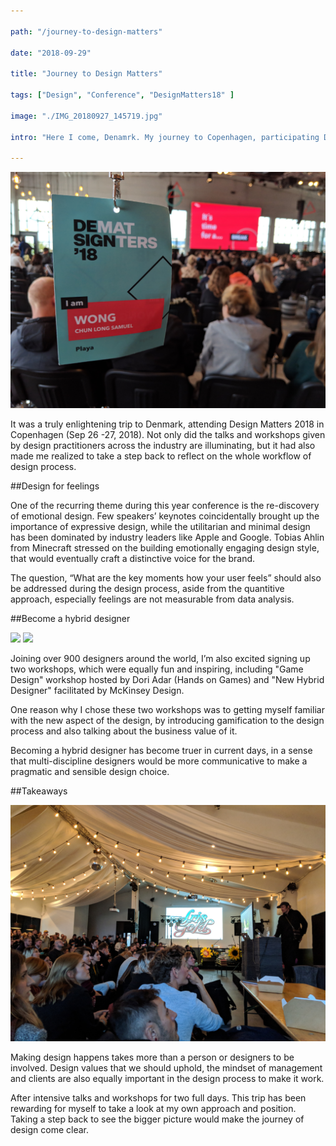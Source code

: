 ```yaml
---

path: "/journey-to-design-matters"

date: "2018-09-29"

title: "Journey to Design Matters"

tags: ["Design", "Conference", "DesignMatters18" ]

image: "./IMG_20180927_145719.jpg"

intro: "Here I come, Denamrk. My journey to Copenhagen, participating Design Matters conference."

---
```


![](./IMG_20180927_145719.jpg)

It was a truly enlightening trip to Denmark, attending Design Matters 2018 in Copenhagen (Sep 26 -27, 2018). Not only did the talks and workshops given by design practitioners across the industry are illuminating, but it had also made me realized to take a step back to reflect on the whole workflow of design process.

##Design for feelings

One of the recurring theme during this year conference is the re-discovery of emotional design. Few speakers’ keynotes coincidentally brought up the importance of expressive design, while the utilitarian and minimal design has been dominated by industry leaders like Apple and Google. Tobias Ahlin from Minecraft stressed on the building emotionally engaging design style, that would eventually craft a distinctive voice for the brand. 

The question, “What are the key moments how your user feels” should also be addressed during the design process, aside from the quantitive approach, especially feelings are not measurable from data analysis. 


##Become a hybrid designer

<div class="Gallery-50">
<img src="./static/IMG_20180927_131449-123d0e3d4741a1983a7171653ac6c165-2ed49.jpg"></img>
<img src="./static/IMG_20180927_135426-95ae3fc20f0dcfd3c956d7d3b002acbd-2ed49.jpg"></img>
</div>

Joining over 900 designers around the world, I’m also excited signing up two workshops, which were equally fun and inspiring, including "Game Design" workshop hosted by Dori Adar (Hands on Games) and "New Hybrid Designer" facilitated by McKinsey Design. 

One reason why I chose these two workshops was to getting myself familiar with the new aspect of the design, by introducing gamification to the design process and also talking about the business value of it.

Becoming a hybrid designer has become truer in current days, in a sense that multi-discipline designers would be more communicative to make a pragmatic and sensible design choice. 

##Takeaways 

![](./IMG_20180926_183634.jpg) 

Making design happens takes more than a person or designers to be involved. Design values that we should uphold, the mindset of management and clients are also equally important in the design process to make it work. 

After intensive talks and workshops for two full days. This trip has been rewarding for myself to take a look at my own approach and position. Taking a step back to see the bigger picture would make the journey of design come clear. 